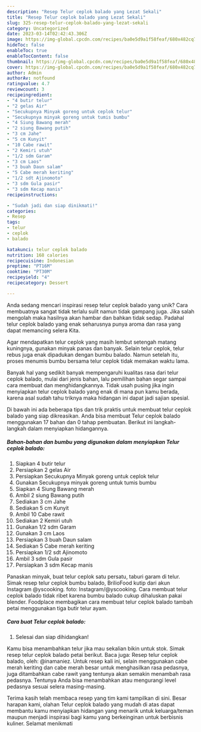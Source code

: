 ```yaml
---
description: "Resep Telur ceplok balado yang Lezat Sekali"
title: "Resep Telur ceplok balado yang Lezat Sekali"
slug: 325-resep-telur-ceplok-balado-yang-lezat-sekali
category: Uncategorized
date: 2023-03-14T02:42:43.306Z
image: https://img-global.cpcdn.com/recipes/ba0e5d9a1f58feaf/680x482cq70/telur-ceplok-balado-foto-resep-utama.jpg
hideToc: false
enableToc: true
enableTocContent: false
thumbnail: https://img-global.cpcdn.com/recipes/ba0e5d9a1f58feaf/680x482cq70/telur-ceplok-balado-foto-resep-utama.jpg
cover: https://img-global.cpcdn.com/recipes/ba0e5d9a1f58feaf/680x482cq70/telur-ceplok-balado-foto-resep-utama.jpg
author: Admin
authorAv: notfound
ratingvalue: 4.7
reviewcount: 3
recipeingredient:
- "4 butir telur"
- "2 gelas Air"
- "Secukupnya Minyak goreng untuk ceplok telur"
- "Secukupnya minyak goreng untuk tumis bumbu"
- "4 Siung Bawang merah"
- "2 siung Bawang putih"
- "3 cm Jahe"
- "5 cm Kunyit"
- "10 Cabe rawit"
- "2 Kemiri utuh"
- "1/2 sdm Garam"
- "3 cm Laos"
- "3 buah Daun salam"
- "5 Cabe merah keriting"
- "1/2 sdt Ajinomoto"
- "3 sdm Gula pasir"
- "3 sdm Kecap manis"
recipeinstructions:

- "Sudah jadi dan siap dinikmati!"
categories:
- Resep
tags:
- telur
- ceplok
- balado

katakunci: telur ceplok balado 
nutrition: 168 calories
recipecuisine: Indonesian
preptime: "PT16M"
cooktime: "PT30M"
recipeyield: "4"
recipecategory: Dessert

---
```





Anda sedang mencari inspirasi resep telur ceplok balado yang unik? Cara membuatnya sangat tidak terlalu sulit namun tidak gampang juga. Jika salah mengolah maka hasilnya akan hambar dan bahkan tidak sedap. Padahal telur ceplok balado yang enak seharusnya punya aroma dan rasa yang dapat memancing selera Kita.





Agar mendapatkan telur ceplok yang masih lembut setengah matang kuningnya, gunakan minyak panas dan banyak. Selain telur ceplok, telur rebus juga enak dipadukan dengan bumbu balado. Namun setelah itu, proses menumis bumbu bersama telur ceplok tidak memakan waktu lama.

Banyak hal yang sedikit banyak mempengaruhi kualitas rasa dari telur ceplok balado, mulai dari jenis bahan, lalu pemilihan bahan segar sampai cara membuat dan menghidangkannya. Tidak usah pusing jika ingin menyiapkan telur ceplok balado yang enak di mana pun kamu berada, karena asal sudah tahu triknya maka hidangan ini dapat jadi sajian spesial.






Di bawah ini ada beberapa tips dan trik praktis untuk membuat telur ceplok balado yang siap dikreasikan. Anda bisa membuat Telur ceplok balado menggunakan 17 bahan dan 0 tahap pembuatan. Berikut ini langkah-langkah dalam menyiapkan hidangannya.

<!--inarticleads1-->

##### Bahan-bahan dan bumbu yang digunakan dalam menyiapkan Telur ceplok balado:

1. Siapkan 4 butir telur
1. Persiapkan 2 gelas Air
1. Persiapkan Secukupnya Minyak goreng untuk ceplok telur
1. Gunakan Secukupnya minyak goreng untuk tumis bumbu
1. Siapkan 4 Siung Bawang merah
1. Ambil 2 siung Bawang putih
1. Sediakan 3 cm Jahe
1. Sediakan 5 cm Kunyit
1. Ambil 10 Cabe rawit
1. Sediakan 2 Kemiri utuh
1. Gunakan 1/2 sdm Garam
1. Gunakan 3 cm Laos
1. Persiapkan 3 buah Daun salam
1. Sediakan 5 Cabe merah keriting
1. Persiapkan 1/2 sdt Ajinomoto
1. Ambil 3 sdm Gula pasir
1. Persiapkan 3 sdm Kecap manis


Panaskan minyak, buat telur ceplok satu persatu, taburi garam di telur. Simak resep telur ceplok bumbu balado, BrilioFood kutip dari akun Instagram @yscooking. foto: Instagram/@yscooking. Cara membuat telur ceplok balado tidak ribet karena bumbu balado cukup dihaluskan pakai blender. Foodplace membagikan cara membuat telur ceplok balado tambah petai menggunakan tiga butir telur ayam. 

<!--inarticleads2-->

##### Cara buat Telur ceplok balado:


1. Selesai dan siap dihidangkan!

Kamu bisa menambahkan telur jika mau sekalian bikin untuk stok. Simak resep telur ceplok balado petai berikut. Baca juga: Resep telur ceplok balado, oleh: @inamaniez. Untuk resep kali ini, selain menggunakan cabe merah keriting dan cabe merah besar untuk menghasilkan rasa pedasnya, juga ditambahkan cabe rawit yang tentunya akan semakin menambah rasa pedasnya. Tentunya Anda bisa menambahkan atau mengurangi level pedasnya sesuai selera masing-masing. 

Terima kasih telah membaca resep yang tim kami tampilkan di sini. Besar harapan kami, olahan Telur ceplok balado yang mudah di atas dapat membantu kamu menyiapkan hidangan yang menarik untuk keluarga/teman maupun menjadi inspirasi bagi kamu yang berkeinginan untuk berbisnis kuliner. Selamat menikmati
